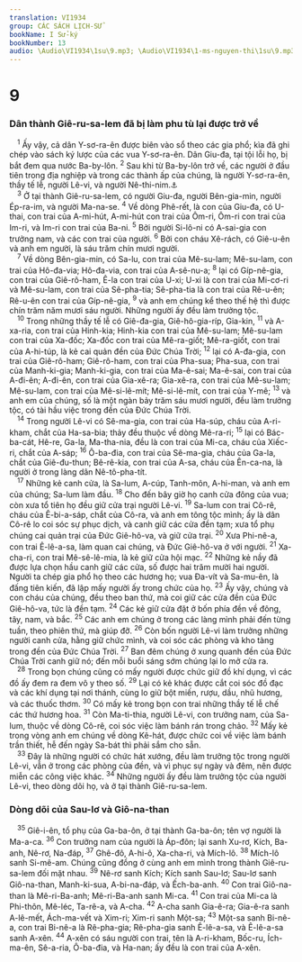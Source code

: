 ```yaml
---
translation: VI1934
group: CÁC SÁCH LỊCH-SỬ
bookName: I Sử-ký 
bookNumber: 13
audio: \Audio\VI1934\1su\9.mp3; \Audio\VI1934\1-ms-nguyen-thi\1su\9.mp3
---
```


<div class="title"><h1>9</h1><h3>Dân thành Giê-ru-sa-lem đã bị làm phu tù lại được trở về</h3></div>
<span class="verse 1su_9_1"> <sup>1</sup> Ấy vậy, cả dân Y-sơ-ra-ên được biên vào sổ theo các gia phổ; kìa đã ghi chép vào sách ký lược của các vua Y-sơ-ra-ên. Dân Giu-đa, tại tội lỗi họ, bị bắt đem qua nước Ba-by-lôn. </span>
<span class="verse 1su_9_2"><sup>2</sup> Sau khi từ Ba-by-lôn trở về, các người ở đầu tiên trong địa nghiệp và trong các thành ấp của chúng, là người Y-sơ-ra-ên, thầy tế lễ, người Lê-vi, và người Nê-thi-nim.<a data-toggle="tooltip" data-placement="bottom" title="Exo 2:27; Ne 7:73">⚓</a><br/></span>
<span class="verse 1su_9_3"> <sup>3</sup> Ở tại thành Giê-ru-sa-lem, có người Giu-đa, người Bên-gia-min, người Ép-ra-im, và người Ma-na-se. </span>
<span class="verse 1su_9_4"><sup>4</sup> Về dòng Phê-rết, là con của Giu-đa, có U-thai, con trai của A-mi-hút, A-mi-hút con trai của Ôm-ri, Ôm-ri con trai của Im-ri, và Im-ri con trai của Ba-ni. </span>
<span class="verse 1su_9_5"><sup>5</sup> Bởi người Si-lô-ni có A-sai-gia con trưởng nam, và các con trai của người. </span>
<span class="verse 1su_9_6"><sup>6</sup> Bởi con cháu Xê-rách, có Giê-u-ên và anh em người, là sáu trăm chín mươi người. <br/></span>
<span class="verse 1su_9_7"> <sup>7</sup> Về dòng Bên-gia-min, có Sa-lu, con trai của Mê-su-lam; Mê-su-lam, con trai của Hô-đa-via; Hô-đa-via, con trai của A-sê-nu-a; </span>
<span class="verse 1su_9_8"><sup>8</sup> lại có Gíp-nê-gia, con trai của Giê-rô-ham, Ê-la con trai của U-xi; U-xi là con trai của Mi-cơ-ri và Mê-su-lam, con trai của Sê-pha-tia; Sê-pha-tia là con trai của Rê-u-ên; Rê-u-ên con trai của Gíp-nê-gia, </span>
<span class="verse 1su_9_9"><sup>9</sup> và anh em chúng kể theo thế hệ thì được chín trăm năm mươi sáu người. Những người ấy đều làm trưởng tộc. <br/></span>
<span class="verse 1su_9_10"> <sup>10</sup> Trong những thầy tế lễ có Giê-đa-gia, Giê-hô-gia-ríp, Gia-kin, </span>
<span class="verse 1su_9_11"><sup>11</sup> và A-xa-ria, con trai của Hinh-kia; Hinh-kia con trai của Mê-su-lam; Mê-su-lam con trai của Xa-đốc; Xa-đốc con trai của Mê-ra-giốt; Mê-ra-giốt, con trai của A-hi-túp, là kẻ cai quản đền của Đức Chúa Trời; </span>
<span class="verse 1su_9_12"><sup>12</sup> lại có A-đa-gia, con trai của Giê-rô-ham; Giê-rô-ham, con trai của Pha-sua; Pha-sua, con trai của Manh-ki-gia; Manh-ki-gia, con trai của Ma-ê-sai; Ma-ê-sai, con trai của A-đi-ên; A-đi-ên, con trai của Gia-xê-ra; Gia-xê-ra, con trai của Mê-su-lam; Mê-su-lam, con trai của Mê-si-lê-mít; Mê-si-lê-mít, con trai của Y-mê; </span>
<span class="verse 1su_9_13"><sup>13</sup> và anh em của chúng, số là một ngàn bảy trăm sáu mươi người, đều làm trưởng tộc, có tài hầu việc trong đền của Đức Chúa Trời. <br/></span>
<span class="verse 1su_9_14"> <sup>14</sup> Trong người Lê-vi có Sê-ma-gia, con trai của Ha-súp, cháu của A-ri-kham, chắt của Ha-sa-bia; thảy đều thuộc về dòng Mê-ra-ri; </span>
<span class="verse 1su_9_15"><sup>15</sup> lại có Bác-ba-cát, Hê-re, Ga-la, Ma-tha-nia, đều là con trai của Mi-ca, cháu của Xiếc-ri, chắt của A-sáp; </span>
<span class="verse 1su_9_16"><sup>16</sup> Ô-ba-đia, con trai của Sê-ma-gia, cháu của Ga-la, chắt của Giê-đu-thun; Bê-rê-kia, con trai của A-sa, cháu của Ên-ca-na, là người ở trong làng dân Nê-tô-pha-tít. <br/></span>
<span class="verse 1su_9_17"> <sup>17</sup> Những kẻ canh cửa, là Sa-lum, A-cúp, Tanh-môn, A-hi-man, và anh em của chúng; Sa-lum làm đầu. </span>
<span class="verse 1su_9_18"><sup>18</sup> Cho đến bây giờ họ canh cửa đông của vua; còn xưa tổ tiên họ đều giữ cửa trại người Lê-vi. </span>
<span class="verse 1su_9_19"><sup>19</sup> Sa-lum con trai Cô-rê, cháu của Ê-bi-a-sáp, chắt của Cô-ra, và anh em tông tộc mình; ấy là dân Cô-rê lo coi sóc sự phục dịch, và canh giữ các cửa đền tạm; xưa tổ phụ chúng cai quản trại của Đức Giê-hô-va, và giữ cửa trại. </span>
<span class="verse 1su_9_20"><sup>20</sup> Xưa Phi-nê-a, con trai Ê-lê-a-sa, làm quan cai chúng, và Đức Giê-hô-va ở với người. </span>
<span class="verse 1su_9_21"><sup>21</sup> Xa-cha-ri, con trai Mê-sê-lê-mia, là kẻ giữ cửa hội mạc. </span>
<span class="verse 1su_9_22"><sup>22</sup> Những kẻ nầy đã được lựa chọn hầu canh giữ các cửa, số được hai trăm mười hai người. Người ta chép gia phổ họ theo các hương họ; vua Đa-vít và Sa-mu-ên, là đấng tiên kiến, đã lập mấy người ấy trong chức của họ. </span>
<span class="verse 1su_9_23"><sup>23</sup> Ấy vậy, chúng và con cháu của chúng, đều theo ban thứ, mà coi giữ các cửa đền của Đức Giê-hô-va, tức là đền tạm. </span>
<span class="verse 1su_9_24"><sup>24</sup> Các kẻ giữ cửa đặt ở bốn phía đền về đông, tây, nam, và bắc. </span>
<span class="verse 1su_9_25"><sup>25</sup> Các anh em chúng ở trong các làng mình phải đến từng tuần, theo phiên thứ, mà giúp đỡ. </span>
<span class="verse 1su_9_26"><sup>26</sup> Còn bốn người Lê-vi làm trưởng những người canh cửa, hằng giữ chức mình, và coi sóc các phòng và kho tàng trong đền của Đức Chúa Trời. </span>
<span class="verse 1su_9_27"><sup>27</sup> Ban đêm chúng ở xung quanh đền của Đức Chúa Trời canh giữ nó; đến mỗi buổi sáng sớm chúng lại lo mở cửa ra. <br/></span>
<span class="verse 1su_9_28"> <sup>28</sup> Trong bọn chúng cũng có mấy người được chức giữ đồ khí dụng, vì các đồ ấy đem ra đem vô y theo số. </span>
<span class="verse 1su_9_29"><sup>29</sup> Lại có kẻ khác được cắt coi sóc đồ đạc và các khí dụng tại nơi thánh, cùng lo giữ bột miến, rượu, dầu, nhũ hương, và các thuốc thơm. </span>
<span class="verse 1su_9_30"><sup>30</sup> Có mấy kẻ trong bọn con trai những thầy tế lễ chế các thứ hương hoa. </span>
<span class="verse 1su_9_31"><sup>31</sup> Còn Ma-ti-thia, người Lê-vi, con trưởng nam, của Sa-lum, thuộc về dòng Cô-rê, coi sóc việc làm bánh rán trong chảo. </span>
<span class="verse 1su_9_32"><sup>32</sup> Mấy kẻ trong vòng anh em chúng về dòng Kê-hát, được chức coi về việc làm bánh trần thiết, hễ đến ngày Sa-bát thì phải sắm cho sẵn. <br/></span>
<span class="verse 1su_9_33"> <sup>33</sup> Đây là những người có chức hát xướng, đều làm trưởng tộc trong người Lê-vi, vẫn ở trong các phòng của đền, và vì phục sự ngày và đêm, nên được miễn các công việc khác. </span>
<span class="verse 1su_9_34"><sup>34</sup> Những người ấy đều làm trưởng tộc của người Lê-vi, theo dòng dõi họ, và ở tại thành Giê-ru-sa-lem. <br/></span>
<div class="title"><h3>Dòng dõi của Sau-lơ và Giô-na-than</h3></div>
<span class="verse 1su_9_35"> <sup>35</sup> Giê-i-ên, tổ phụ của Ga-ba-ôn, ở tại thành Ga-ba-ôn; tên vợ người là Ma-a-ca. </span>
<span class="verse 1su_9_36"><sup>36</sup> Con trưởng nam của người là Áp-đôn; lại sanh Xu-rơ, Kích, Ba-anh, Nê-rơ, Na-đáp, </span>
<span class="verse 1su_9_37"><sup>37</sup> Ghê-đô, A-hi-ô, Xa-cha-ri, và Mích-lô. </span>
<span class="verse 1su_9_38"><sup>38</sup> Mích-lô sanh Si-mê-am. Chúng cũng đồng ở cùng anh em mình trong thành Giê-ru-sa-lem đối mặt nhau. </span>
<span class="verse 1su_9_39"><sup>39</sup> Nê-rơ sanh Kích; Kích sanh Sau-lơ; Sau-lơ sanh Giô-na-than, Manh-ki-sua, A-bi-na-đáp, và Ếch-ba-anh. </span>
<span class="verse 1su_9_40"><sup>40</sup> Con trai Giô-na-than là Mê-ri-Ba-anh; Mê-ri-Ba-anh sanh Mi-ca. </span>
<span class="verse 1su_9_41"><sup>41</sup> Con trai của Mi-ca là Phi-thôn, Mê-léc, Ta-rê-a, và A-cha. </span>
<span class="verse 1su_9_42"><sup>42</sup> A-cha sanh Gia-ê-ra; Gia-ê-ra sanh A-lê-mết, Ách-ma-vết và Xim-ri; Xim-ri sanh Một-sa; </span>
<span class="verse 1su_9_43"><sup>43</sup> Một-sa sanh Bi-nê-a, con trai Bi-nê-a là Rê-pha-gia; Rê-pha-gia sanh Ê-lê-a-sa, và Ê-lê-a-sa sanh A-xên. </span>
<span class="verse 1su_9_44"><sup>44</sup> A-xên có sáu người con trai, tên là A-ri-kham, Bốc-ru, Ích-ma-ên, Sê-a-ria, Ô-ba-đia, và Ha-nan; ấy đều là con trai của A-xên. <br/></span>
